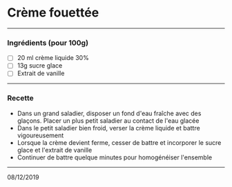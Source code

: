 # Crème fouettée

---

### Ingrédients (pour 100g)

- [ ] 20 ml crème liquide 30%
- [ ] 13g sucre glace
- [ ] Extrait de vanille

---

### Recette

- Dans un grand saladier, disposer un fond d'eau fraîche avec des glaçons. Placer un plus petit saladier au contact de l'eau glacée
- Dans le petit saladier bien froid, verser la crème liquide et battre vigoureusement
- Lorsque la crème devient ferme, cesser de battre et incorporer le sucre glace et l'extrait de vanille
- Continuer de battre quelque minutes pour homogénéiser l'ensemble

---

08/12/2019
